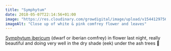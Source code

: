 ```yaml
---
title: "Symphytum"
date: 2018-05-07T22:14:56+01:00
image: "https://res.cloudinary.com/growdigital/image/upload/v1544129756/comfrey-41912940381.jpg"
imageAlt: "Close up of white & pink comfrey flower and leaves"
---
```


[Symphytum ibericum](https://www.rhs.org.uk/Plants/75444/i-Symphytum-ibericum-i/Details) (dwarf or iberian comfrey) in flower last night, really beautiful and doing very well in the dry shade (eek) under the ash trees 🙂 
